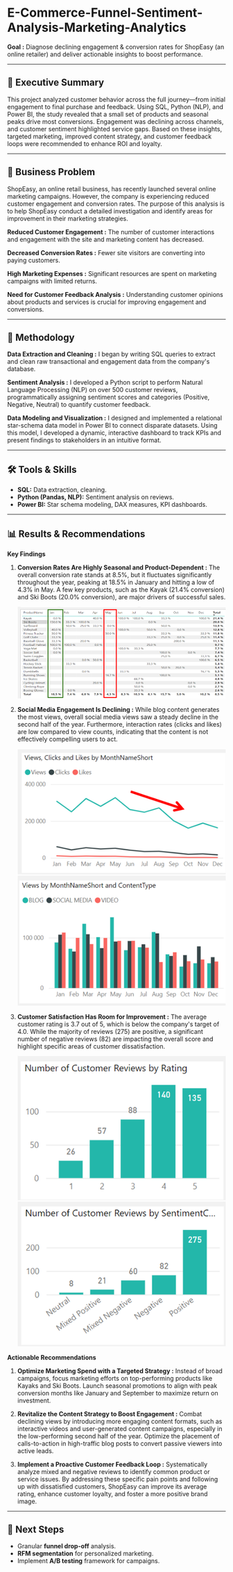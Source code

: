 # E-Commerce-Funnel-Sentiment-Analysis-Marketing-Analytics
 
**Goal :** Diagnose declining engagement & conversion rates for ShopEasy (an online retailer) and deliver actionable insights to boost performance.  

---

## 📌 Executive Summary  
This project analyzed customer behavior across the full journey—from initial engagement to final purchase and feedback. Using SQL, Python (NLP), and Power BI, the study revealed that a small set of products and seasonal peaks drive most conversions. Engagement was declining across channels, and customer sentiment highlighted service gaps. Based on these insights, targeted marketing, improved content strategy, and customer feedback loops were recommended to enhance ROI and loyalty.  

---

## 🏦 Business Problem
ShopEasy, an online retail business, has recently launched several online marketing campaigns. However, the company is experiencing reduced customer engagement and conversion rates. The purpose of this analysis is to help ShopEasy conduct a detailed investigation and identify areas for improvement in their marketing strategies.

**Reduced Customer Engagement :** The number of customer interactions and engagement with the site and marketing content has decreased.

**Decreased Conversion Rates :** Fewer site visitors are converting into paying customers.

**High Marketing Expenses :** Significant resources are spent on marketing campaigns with limited returns.

**Need for Customer Feedback Analysis :** Understanding customer opinions about products and services is crucial for improving engagement and conversions.
  

---

  ## 🔬 Methodology
**Data Extraction and Cleaning :** I began by writing SQL queries to extract and clean raw transactional and engagement data from the company's database.

**Sentiment Analysis :** I developed a Python script to perform Natural Language Processing (NLP) on over 500 customer reviews, programmatically assigning sentiment scores and categories (Positive, Negative, Neutral) to quantify customer feedback.

**Data Modeling and Visualization :** I designed and implemented a relational star-schema data model in Power BI to connect disparate datasets. Using this model, I developed a dynamic, interactive dashboard to track KPIs and present findings to stakeholders in an intuitive format.

---

## 🛠️ Tools & Skills  
- **SQL:** Data extraction, cleaning.  
- **Python (Pandas, NLP):** Sentiment analysis on reviews.  
- **Power BI:** Star schema modeling, DAX measures, KPI dashboards.    

---

## 📊 Results & Recommendations 

**Key Findings**

1. **Conversion Rates Are Highly Seasonal and Product-Dependent :** The overall conversion rate stands at 8.5%, but it fluctuates significantly throughout the year, peaking at 18.5% in January and hitting a low of 4.3% in May. A few key products, such as the Kayak (21.4% conversion) and Ski Boots (20.0% conversion), are major drivers of successful sales.

     ![image alt](https://github.com/swarajkawale019/E-Commerce-Funnel-Sentiment-Analysis-Marketing-Analytics/blob/79a1f505352042a5f98c04c7ebfc03d7b2bf487d/visuals/decreased%20conversion%20rates.png)

2. **Social Media Engagement Is Declining :** While blog content generates the most views, overall social media views saw a steady decline in the second half of the year. Furthermore, interaction rates (clicks and likes) are low compared to view counts, indicating that the content is not effectively compelling users to act.

   ![image alt](https://github.com/swarajkawale019/E-Commerce-Funnel-Sentiment-Analysis-Marketing-Analytics/blob/79a1f505352042a5f98c04c7ebfc03d7b2bf487d/visuals/reduced%20customer%20engagement.png)![image alt](https://github.com/swarajkawale019/E-Commerce-Funnel-Sentiment-Analysis-Marketing-Analytics/blob/79a1f505352042a5f98c04c7ebfc03d7b2bf487d/visuals/reduced%20customer%20engagement1.png)

3. **Customer Satisfaction Has Room for Improvement :** The average customer rating is 3.7 out of 5, which is below the company's target of 4.0. While the majority of reviews (275) are positive, a significant number of negative reviews (82) are impacting the overall score and highlight specific areas of customer dissatisfaction.

   ![image alt](https://github.com/swarajkawale019/E-Commerce-Funnel-Sentiment-Analysis-Marketing-Analytics/blob/79a1f505352042a5f98c04c7ebfc03d7b2bf487d/visuals/customer%20feedback%20analysis.png)![image alt](https://github.com/swarajkawale019/E-Commerce-Funnel-Sentiment-Analysis-Marketing-Analytics/blob/79a1f505352042a5f98c04c7ebfc03d7b2bf487d/visuals/customer%20feedback%20analysis1.png)

**Actionable Recommendations**

1. **Optimize Marketing Spend with a Targeted Strategy :** Instead of broad campaigns, focus marketing efforts on top-performing products like Kayaks and Ski Boots. Launch seasonal promotions to align with peak conversion months like January and September to maximize return on investment.

2. **Revitalize the Content Strategy to Boost Engagement :** Combat declining views by introducing more engaging content formats, such as interactive videos and user-generated content campaigns, especially in the low-performing second half of the year. Optimize the placement of calls-to-action in high-traffic blog posts to convert passive viewers into active leads.

3. **Implement a Proactive Customer Feedback Loop :** Systematically analyze mixed and negative reviews to identify common product or service issues. By addressing these specific pain points and following up with dissatisfied customers, ShopEasy can improve its average rating, enhance customer loyalty, and foster a more positive brand image.

---

## 🔮 Next Steps  
- Granular **funnel drop-off** analysis.  
- **RFM segmentation** for personalized marketing.  
- Implement **A/B testing** framework for campaigns.  
